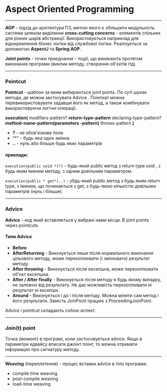 # Aspect Oriented Programming
---
**AOP** - підхід до архітектури ПЗ, метою якого є збільшити модульність системи шляхом виділення **cross-cutting
 concerns** - елементів спільних для різних шарів абстракції. Використовується наприклад для відокремлення бізнес логіки від службової логіки. Реалізується за допомогою **AspectJ** та **Spring AOP**.
 
**Joint points** - точки приєднання - події, що виникають протягом виконання програми (виклик методу, створення об'єктів ітд).

---
### Pointcut
**Pointcut** - шаблон за яким вибираються joint points. По суті шукає методи, де можна застосувати Advice
. Поінткат можна перевикористовувати задавши його як метод, а також комбінувати використовуючи логічні операції.

**execution(** modifiers-pattern? **return-type-pattern** declaring-type-pattern? **method-name-pattern(parameters
-pattern)** throws-pattern **)**

* **?** - не обов'язкове поле
* "*" - будь-яка одна змінна
* **..** - нуль або більше будь яких параметрів

#### приклади:
`execution(public void *(*)` - будь-який public метод з return type void
, з будь яким іменем методу, з одним довільним параметром.

`execution(public * get*(..)` - убдь-який public метод з будь яким return type, з іменем, що починається з get, з будь-якою кількістю довільних параметрів (нуль і більше). 

---
### Advice
**Advice** - код який вставляється у вибрані нами місця. В joint points через pointcuts. 

#### Типи Advice
* **Before**
* **AfterReturning** - Виконується лише після нормального виконання цільового методу, може перехоплювати (і змінювати) результат методу.
* **After throwing** - Виконується після ексепшна, може перехоплювати об'єкт ексепшна.
* **After / After finally** - Виконується після методу в будь якому випадку, не залежно від результату. Не дає можливість перехоплювати ні результат ні ексепшн.
* **Around** - Виконується і до і після методу. Можна міняти сам метод і його результати. Замість JoinPoint
 працює з ProceedingJoinPoint.

Advice i pointcut складають собою аспект.

---
### Join(t) point
Точка (момент) в програмі, коли застосовується advice. Якщо в параметри едвайсу вписати джоінт поінт, то можна отримати інформацію про сигнатуру методу.

---
**Weaving** (переплетення) - процес вставки advice в тіло програми.
* compile time weaving
* post-compile weaving
* load-time weaving